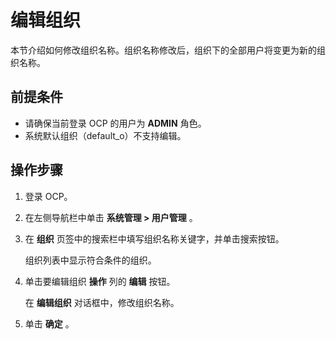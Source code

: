 # 编辑组织

本节介绍如何修改组织名称。组织名称修改后，组织下的全部用户将变更为新的组织名称。

## 前提条件

* 请确保当前登录 OCP 的用户为 **ADMIN** 角色。
* 系统默认组织（default_o）不支持编辑。

## 操作步骤

1. 登录 OCP。

2. 在左侧导航栏中单击 **系统管理 > 用户管理** 。

3. 在 **组织** 页签中的搜索栏中填写组织名称关键字，并单击搜索按钮。

   组织列表中显示符合条件的组织。

4. 单击要编辑组织 **操作** 列的 **编辑** 按钮。

   在 **编辑组织** 对话框中，修改组织名称。

5. 单击 **确定** 。
